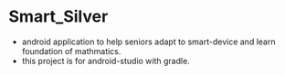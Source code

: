 # Smart_Silver
 - android application to help seniors adapt to smart-device and learn foundation of mathmatics.
 - this project is for android-studio with gradle.

